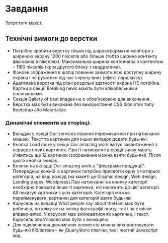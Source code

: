 # Завдання

Зверстати [макет.](https://www.figma.com/file/Do0TLndoEjGwuF9Ri7UHol/The-Ham-Step-Project?type=design&node-id=0-1&t=A1S9PtwMGDo9SRdL-0)

## Технічні вимоги до верстки

-   Потрібно зробити верстку тільки під широкоформатні монітори з шириною екрану 1200 пікселів або більше (тобто ширина контенту фіксована в пікселях). Максимальна ширина контейнера з контентом – 1160 пікселів (крім другого блоку з квадратами).
-   Фонове зображення в шапці повинне займати всю доступну ширину екрана і не рухатися під час скролу вниз (ефект паралаксу).
-   Адаптивна верстка під різні роздільні здатності екрана НЕ потрібна.
    Картки в секції Breaking news мають бути клікабельними посиланнями.
-   Секція Gallery of best images не є обов'язковою для виконання.
-   Верстка має бути виконана без використання CSS бібліотек типу Bootstrap або Materialize.

### Динамічні елементи на сторінці:

-   Вкладки у секції Our services повинні перемикатися при натисканні мишею. Текст та картинки для інших вкладок додати будь-які.
-   Кнопка Load more у секції Our amazing work імітує завантаження з сервера нових картинок. При її натисканні в секції знизу мають з'явитись ще 12 картинок (зображення можна взяти будь-які). Після цього кнопка зникає.
-   Кнопки на вкладці Our amazing work є "фільтрами продукції". Попередньо кожній із картинок потрібно присвоїти одну з чотирьох категорій, на ваш розсуд (на макеті це Graphic design, Web design, Landing pages, Wordpress).При натисканні на кнопку категорії необхідно показати лише ті картинки, які належать до цієї категорії. All показує картинки з усіх категорій. Категорії можна перейменувати, картинки для категорій взяти будь-які.
-   Карусель на вкладці What people say about theHam має бути робочою, по кліку як на іконку фотографії внизу, так і на стрілки вправо-вліво. У каруселі має змінюватися як картинка, і текст. Карусель обов'язково має бути з анімацією.
-   Для підключення динамічних елементів можна використовувати будь-які бібліотеки – як jQuery/його плагіни, так і чистий Javascript код.
